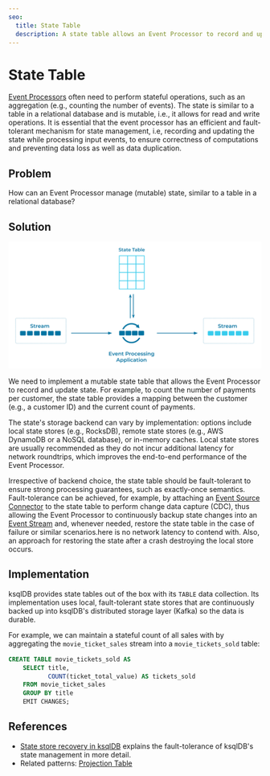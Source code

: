 ```yaml
---
seo:
  title: State Table
  description: A state table allows an Event Processor to record and update state, similar to a table in a relational database.
---
```


# State Table
[Event Processors](../event-processing/event-processor.md) often need to perform stateful operations, such as an aggregation (e.g., counting the number of events). The state is similar to a table in a relational database and is mutable, i.e., it allows for read and write operations. It is essential that the event processor has an efficient and fault-tolerant mechanism for state management, i.e, recording and updating the state while processing input events, to ensure correctness of computations and preventing data loss as well as data duplication.


## Problem
How can an Event Processor manage (mutable) state, similar to a table in a relational database?

## Solution

![state-table](../img/state-table.svg)

We need to implement a mutable state table that allows the Event Processor to record and update state. For example, to count the number of payments per customer, the state table provides a mapping between the customer (e.g., a customer ID) and the current count of payments.

The state's storage backend can vary by implementation: options include local state stores (e.g., RocksDB), remote state stores (e.g., AWS DynamoDB or a NoSQL database), or in-memory caches. Local state stores are usually recommended as they do not incur additional latency for network roundtrips, which improves the end-to-end performance of the Event Processor.

Irrespective of backend choice, the state table should be fault-tolerant to ensure strong processing guarantees, such as exactly-once semantics. Fault-tolerance can be achieved, for example, by attaching an [Event Source Connector](../event-source/event-source-connector.md) to the state table to perform change data capture (CDC), thus allowing the Event Processor to continuously backup state changes into an [Event Stream](../event-stream/event-stream.md) and, whenever needed, restore the state table in the case of failure or similar scenarios.here is no network latency to contend with.  Also, an approach for restoring the state after a crash destroying the local store occurs.

## Implementation

ksqlDB provides state tables out of the box with its `TABLE` data collection. Its implementation uses local, fault-tolerant state stores that are continuously backed up into ksqlDB's distributed storage layer (Kafka) so the data is durable.

For example, we can maintain a stateful count of all sales with by aggregating the `movie_ticket_sales` stream into a `movie_tickets_sold` table:

```sql
CREATE TABLE movie_tickets_sold AS
    SELECT title,
           COUNT(ticket_total_value) AS tickets_sold
    FROM movie_ticket_sales
    GROUP BY title
    EMIT CHANGES;
```

## References

* [State store recovery in ksqlDB](https://www.confluent.io/blog/ksqldb-state-stores-in-recovery/) explains the fault-tolerance of ksqlDB's state management in more detail.
* Related patterns: [Projection Table](../table/projection-table.md)

